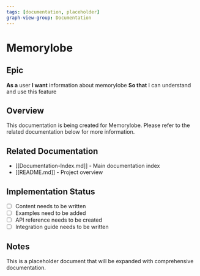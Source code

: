 ```yaml
---
tags: [documentation, placeholder]
graph-view-group: Documentation
---
```


# Memorylobe

## Epic
**As a** user
**I want** information about memorylobe
**So that** I can understand and use this feature

## Overview

This documentation is being created for Memorylobe. Please refer to the related documentation below for more information.

## Related Documentation

- [[Documentation-Index.md]] - Main documentation index
- [[README.md]] - Project overview

## Implementation Status

- [ ] Content needs to be written
- [ ] Examples need to be added
- [ ] API reference needs to be created
- [ ] Integration guide needs to be written

## Notes

This is a placeholder document that will be expanded with comprehensive documentation.
